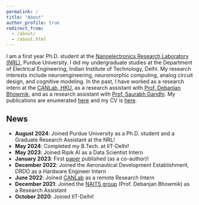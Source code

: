 ```yaml
---
permalink: /
title: "About"
author_profile: true
redirect_from: 
  - /about/
  - /about.html
---
```


I am a first year Ph.D. student at the [Nanoelectronics Research Laboratory (NRL)](https://engineering.purdue.edu/NRL), Purdue University. I did my undergraduate studies at the Department of Electrical Engineering, Indian Institute of Technology, Delhi. My research interests include neuroengineering, neuromorphic computing, analog circuit design, and cognitive modeling. In the past, I have worked as a research intern at the [CANLab, HKU](https://canlab.hku.hk/), as a research assistant with [Prof. Debanjan Bhowmik](https://www.ee.iitb.ac.in/web/people/debanjan-bhowmik/), and as a research assistant with [Prof. Saurabh Gandhi](https://web.iitd.ac.in/~gsaurabhr/). My publications are enumerated [here](/publications/) and my CV is [here](/cv/).

News
------
* **August 2024**: Joined Purdue University as a Ph.D. student and a Graduate Research Assistant at the NRL!
* **May 2024**: Completed my B.Tech. at IIT-Delhi!
* **May 2023**: Joined Ripik AI as a Data Scientist Intern
* **January 2023**: First [paper](/publications/demonstration_synaptic_behavior) published (as a co-author)!
* **December 2022**: Joined the Aeronautical Development Establishment, DRDO as a Hardware Engineer Intern
* **June 2022**: Joined [CANLab](https://canlab.hku.hk/) as a remote Research Intern
* **December 2021**: Joined the [NAITS group](https://web.iitd.ac.in/~debanjan/) (Prof. Debanjan Bhowmik) as a Research Assistant
* **October 2020**: Joined IIT-Delhi!
